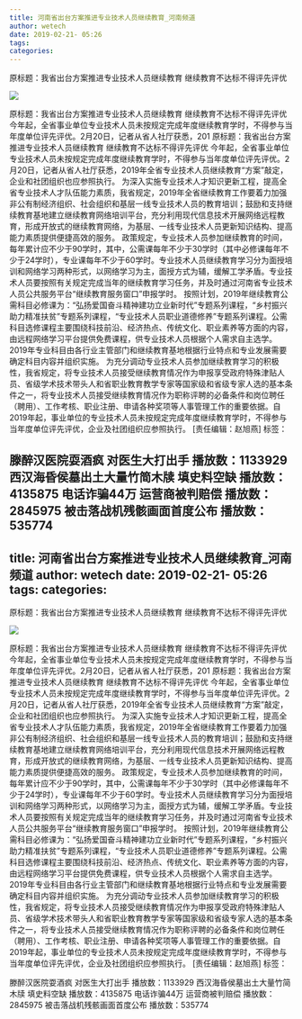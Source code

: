 ```yaml
---
title: 河南省出台方案推进专业技术人员继续教育_河南频道
author: wetech
date: 2019-02-21- 05:26
tags: 
categories: 
---
```

原标题：我省出台方案推进专业技术人员继续教育 继续教育不达标不得评先评优
<!-- more -->
                
<img align="center" border="0" src="http://p2.ifengimg.com/a/2016/0810/204c433878d5cf9size1_w16_h16.png" />
                
            
原标题：我省出台方案推进专业技术人员继续教育 继续教育不达标不得评先评优今年起，全省事业单位专业技术人员未按规定完成年度继续教育学时，不得参与当年度单位评先评优。2月20日，记者从省人社厅获悉，201
原标题：我省出台方案推进专业技术人员继续教育 继续教育不达标不得评先评优
今年起，全省事业单位专业技术人员未按规定完成年度继续教育学时，不得参与当年度单位评先评优。2月20日，记者从省人社厅获悉，2019年全省专业技术人员继续教育“方案”敲定，企业和社团组织也应参照执行。
为深入实施专业技术人才知识更新工程，提高全省专业技术人才队伍能力素质，我省规定，2019年全省继续教育工作要着力加强非公有制经济组织、社会组织和基层一线专业技术人员的教育培训；鼓励和支持继续教育基地建立继续教育网络培训平台，充分利用现代信息技术开展网络远程教育，形成开放式的继续教育网络，为基层、一线专业技术人员更新知识结构、提高能力素质提供便捷高效的服务。
政策规定，专业技术人员参加继续教育的时间，每年累计应不少于90学时，其中，公需课每年不少于30学时（其中必修课每年不少于24学时），专业课每年不少于60学时。专业技术人员继续教育学习分为面授培训和网络学习两种形式，以网络学习为主，面授方式为辅，缓解工学矛盾。专业技术人员要按照有关规定完成当年的继续教育学习任务，并及时通过河南省专业技术人员公共服务平台“继续教育服务窗口”申报学时。
按照计划，2019年继续教育公需科目必修课为：“弘扬爱国奋斗精神建功立业新时代”专题系列课程，“乡村振兴助力精准扶贫”专题系列课程，“专业技术人员职业道德修养”专题系列课程。公需科目选修课程主要围绕科技前沿、经济热点、传统文化、职业素养等方面的内容，由远程网络学习平台提供免费课程，供专业技术人员根据个人需求自主选学。2019年专业科目由各行业主管部门和继续教育基地根据行业特点和专业发展需要确定科目内容并组织实施。
为充分调动专业技术人员参加继续教育学习的积极性，我省规定，将专业技术人员接受继续教育情况作为申报享受政府特殊津贴人员、省级学术技术带头人和省职业教育教学专家等国家级和省级专家人选的基本条件之一，将专业技术人员接受继续教育情况作为职称评聘的必备条件和岗位聘任（聘用）、工作考核、职业注册、申请各种奖项等人事管理工作的重要依据。自2019年起，事业单位的专业技术人员未按规定完成年度继续教育学时，不得参与当年度单位评先评优，企业及社团组织应参照执行。
[责任编辑：赵旭燕]
标签：
 
             
滕醉汉医院耍酒疯 对医生大打出手
播放数：1133929
西汉海昏侯墓出土大量竹简木牍 填史料空缺
播放数：4135875
电话诈骗44万 运营商被判赔偿
播放数：2845975
被击落战机残骸画面首度公布
播放数：535774
---
title: 河南省出台方案推进专业技术人员继续教育_河南频道
author: wetech
date: 2019-02-21- 05:26
tags: 
categories: 
---
原标题：我省出台方案推进专业技术人员继续教育 继续教育不达标不得评先评优
<!-- more -->
                
<img align="center" border="0" src="http://p2.ifengimg.com/a/2016/0810/204c433878d5cf9size1_w16_h16.png" />
                
            
原标题：我省出台方案推进专业技术人员继续教育 继续教育不达标不得评先评优今年起，全省事业单位专业技术人员未按规定完成年度继续教育学时，不得参与当年度单位评先评优。2月20日，记者从省人社厅获悉，201
原标题：我省出台方案推进专业技术人员继续教育 继续教育不达标不得评先评优
今年起，全省事业单位专业技术人员未按规定完成年度继续教育学时，不得参与当年度单位评先评优。2月20日，记者从省人社厅获悉，2019年全省专业技术人员继续教育“方案”敲定，企业和社团组织也应参照执行。
为深入实施专业技术人才知识更新工程，提高全省专业技术人才队伍能力素质，我省规定，2019年全省继续教育工作要着力加强非公有制经济组织、社会组织和基层一线专业技术人员的教育培训；鼓励和支持继续教育基地建立继续教育网络培训平台，充分利用现代信息技术开展网络远程教育，形成开放式的继续教育网络，为基层、一线专业技术人员更新知识结构、提高能力素质提供便捷高效的服务。
政策规定，专业技术人员参加继续教育的时间，每年累计应不少于90学时，其中，公需课每年不少于30学时（其中必修课每年不少于24学时），专业课每年不少于60学时。专业技术人员继续教育学习分为面授培训和网络学习两种形式，以网络学习为主，面授方式为辅，缓解工学矛盾。专业技术人员要按照有关规定完成当年的继续教育学习任务，并及时通过河南省专业技术人员公共服务平台“继续教育服务窗口”申报学时。
按照计划，2019年继续教育公需科目必修课为：“弘扬爱国奋斗精神建功立业新时代”专题系列课程，“乡村振兴助力精准扶贫”专题系列课程，“专业技术人员职业道德修养”专题系列课程。公需科目选修课程主要围绕科技前沿、经济热点、传统文化、职业素养等方面的内容，由远程网络学习平台提供免费课程，供专业技术人员根据个人需求自主选学。2019年专业科目由各行业主管部门和继续教育基地根据行业特点和专业发展需要确定科目内容并组织实施。
为充分调动专业技术人员参加继续教育学习的积极性，我省规定，将专业技术人员接受继续教育情况作为申报享受政府特殊津贴人员、省级学术技术带头人和省职业教育教学专家等国家级和省级专家人选的基本条件之一，将专业技术人员接受继续教育情况作为职称评聘的必备条件和岗位聘任（聘用）、工作考核、职业注册、申请各种奖项等人事管理工作的重要依据。自2019年起，事业单位的专业技术人员未按规定完成年度继续教育学时，不得参与当年度单位评先评优，企业及社团组织应参照执行。
[责任编辑：赵旭燕]
标签：
 
             
滕醉汉医院耍酒疯 对医生大打出手
播放数：1133929
西汉海昏侯墓出土大量竹简木牍 填史料空缺
播放数：4135875
电话诈骗44万 运营商被判赔偿
播放数：2845975
被击落战机残骸画面首度公布
播放数：535774
